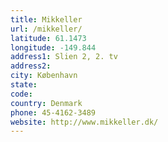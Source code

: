 ```yaml
---
title: Mikkeller
url: /mikkeller/
latitude: 61.1473
longitude: -149.844
address1: Slien 2, 2. tv
address2: 
city: København
state: 
code: 
country: Denmark
phone: 45-4162-3489
website: http://www.mikkeller.dk/
---
```


